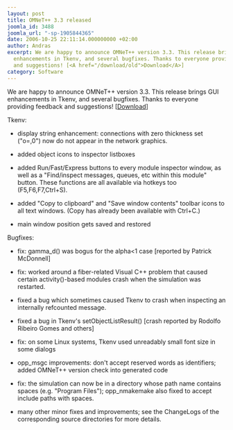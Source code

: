 ```yaml
---
layout: post
title: OMNeT++ 3.3 released
joomla_id: 3488
joomla_url: "-sp-1905844365"
date: 2006-10-25 22:11:14.000000000 +02:00
author: Andras
excerpt: We are happy to announce OMNeT++ version 3.3. This release brings GUI
  enhancements in Tkenv, and several bugfixes. Thanks to everyone providing feedback
  and suggestions! [<A href="/download/old">Download</A>]
category: Software
---
```


We are happy to announce OMNeT++ version 3.3. This release brings GUI enhancements in Tkenv, and several bugfixes. Thanks to everyone providing feedback and suggestions! [<A href="/download/old">Download</A>]

Tkenv:

 - display string enhancement: connections with zero thickness set ("o=,0")
   now do not appear in the network graphics.

 - added object icons to inspector listboxes

 - added Run/Fast/Express buttons to every module inspector window, as well as
   a "Find/inspect messages, queues, etc within this module" button. These
   functions are all available via hotkeys too (F5,F6,F7,Ctrl+S).

 - added "Copy to clipboard" and "Save window contents" toolbar icons to all
   text windows. (Copy has already been available with Ctrl+C.)

 - main window position gets saved and restored

Bugfixes:

 - fix: gamma_d() was bogus for the alpha<1 case [reported by Patrick McDonnell]

 - fix: worked around a fiber-related Visual C++ problem that caused certain
   activity()-based modules crash when the simulation was restarted.

 - fixed a bug which sometimes caused Tkenv to crash when inspecting an
   internally refcounted message.

 - fixed a bug in Tkenv's setObjectListResult() [crash reported by Rodolfo
   Ribeiro Gomes and others]

 - fix: on some Linux systems, Tkenv used unreadably small font size in some
   dialogs

 - opp_msgc improvements: don't accept reserved words as identifiers; added
   OMNeT++ version check into generated code

 - fix: the simulation can now be in a directory whose path name contains spaces
   (e.g. "Program Files"); opp_nmakemake also fixed to accept include paths
   with spaces.

 - many other minor fixes and improvements; see the ChangeLogs of the
   corresponding source directories for more details.



